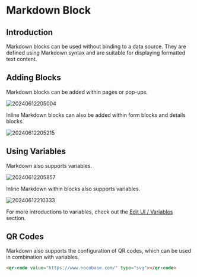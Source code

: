 # Markdown Block

## Introduction

Markdown blocks can be used without binding to a data source. They are defined using Markdown syntax and are suitable for displaying formatted text content.

## Adding Blocks

Markdown blocks can be added within pages or pop-ups.

![20240612205004](https://static-docs.nocobase.com/20240612205004.png)

Inline Markdown blocks can also be added within form blocks and details blocks.

![20240612205215](https://static-docs.nocobase.com/20240612205215.png)

## Using Variables

Markdown also supports variables.

![20240612205857](https://static-docs.nocobase.com/20240612205857.png)

Inline Markdown within blocks also supports variables.

![20240612210333](https://static-docs.nocobase.com/20240612210333.png)

For more introductions to variables, check out the [Edit UI / Variables](/handbook/ui/variables) section.

## QR Codes

Markdown also supports the configuration of QR codes, which can be used in combination with variables.

```html
<qr-code value="https://www.nocobase.com/" type="svg"></qr-code>
```